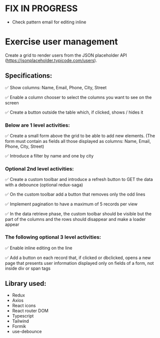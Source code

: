 # FIX IN PROGRESS

- Check pattern email for editing inline

# Exercise user management

Create a grid to render users from the JSON placeholder API (https://jsonplaceholder.typicode.com/users).

## Specifications:

:white_check_mark: Show columns: Name, Email, Phone, City, Street

:white_check_mark: Enable a column chooser to select the columns you want to see on the screen

:white_check_mark: Create a button outside the table which, if clicked, shows / hides it

### Below are 1 level activities:

:white_check_mark: Create a small form above the grid to be able to add new elements. (The form must contain as fields all those displayed as columns: Name, Email, Phone, City, Street)

:white_check_mark: Introduce a filter by name and one by city

### Optional 2nd level activities:

:white_check_mark: Create a custom toolbar and introduce a refresh button to GET the data with a debounce (optional redux-saga)

:white_check_mark: On the custom toolbar add a button that removes only the odd lines

:white_check_mark: Implement pagination to have a maximum of 5 records per view

:white_check_mark: In the data retrieve phase, the custom toolbar should be visible but the part of the columns and the rows should disappear and make a loader appear

### The following optional 3 level activities:

:white_check_mark: Enable inline editing on the line

:white_check_mark: Add a button on each record that, if clicked or dbclicked, opens a new page that presents user information displayed only on fields of a form, not inside div or span tags

## Library used:

- Redux
- Axios
- React icons
- React router DOM
- Typescript
- Tailwind
- Formik
- use-debounce
